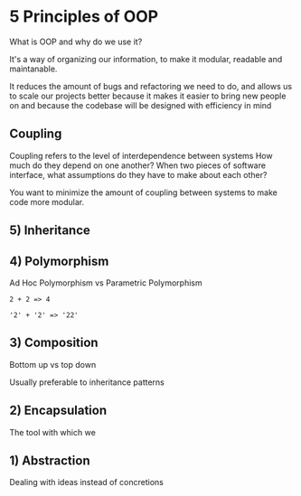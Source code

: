 # 5 Principles of OOP

What is OOP and why do we use it?

It's a way of organizing our information, to make it modular, readable and maintanable.

It reduces the amount of bugs and refactoring we need to do, and allows us to scale our projects better because it makes it easier to bring new people on and because the codebase will be designed with efficiency in mind

## Coupling

Coupling refers to the level of interdependence between systems
How much do they depend on one another?
When two pieces of software interface, what assumptions do they have to make about each other?

You want to minimize the amount of coupling between systems to make code more modular.

## 5) Inheritance

## 4) Polymorphism
Ad Hoc Polymorphism vs Parametric Polymorphism

```
2 + 2 => 4

'2' + '2' => '22'
```


## 3) Composition

Bottom up vs top down

Usually preferable to inheritance patterns


## 2) Encapsulation

The tool with which we

## 1) Abstraction

Dealing with ideas instead of concretions
